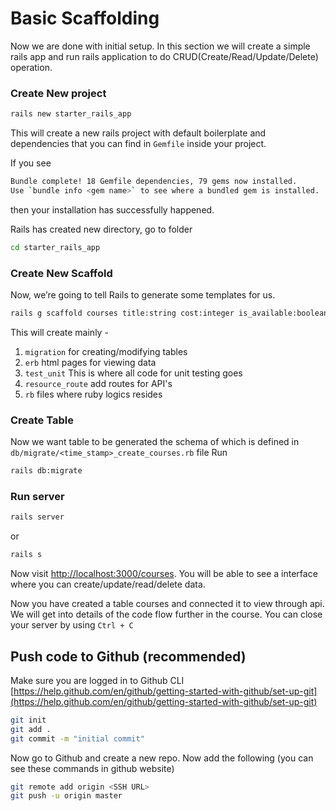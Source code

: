 # Basic Scaffolding
Now we are done with initial setup. In this section we will create a simple rails app and run rails application to do CRUD(Create/Read/Update/Delete) operation.

### Create New project
```bash
rails new starter_rails_app
```
This will create a new rails project with default boilerplate and dependencies that you can find in `Gemfile` inside your project.

If you see 
```bash
Bundle complete! 18 Gemfile dependencies, 79 gems now installed.
Use `bundle info <gem name>` to see where a bundled gem is installed.
```
then your installation has successfully happened.

Rails has created new directory, go to folder
```bash
cd starter_rails_app
```

### Create New Scaffold
Now, we’re going to tell Rails to generate some templates for us.
```bash
rails g scaffold courses title:string cost:integer is_available:boolean
```
This will create mainly -
1. `migration` for creating/modifying tables
2. `erb` html pages for viewing data
3. `test_unit` This is where all code for unit testing goes
4. `resource_route` add routes for API's
5. `rb` files where ruby logics resides

### Create Table
Now we want table to be generated the schema of which is defined in `db/migrate/<time_stamp>_create_courses.rb` file
Run
```bash
rails db:migrate
```

### Run server
```bash
rails server
```
or
```bash
rails s
```
Now visit [http://localhost:3000/courses](http://localhost:3000/courses). You will be able to see a interface where you can create/update/read/delete data.

Now you have created a table courses and connected it to view through api. We will get into details of the code flow further in the course. You can close your server by using `Ctrl + C`

## Push code to Github (recommended)
Make sure you are logged in to Github CLI [https://help.github.com/en/github/getting-started-with-github/set-up-git](https://help.github.com/en/github/getting-started-with-github/set-up-git) 
```bash
git init
git add .
git commit -m "initial commit"
```
Now go to Github and create a new repo. Now add the following (you can see these commands in github website)
```bash
git remote add origin <SSH URL>
git push -u origin master
```
